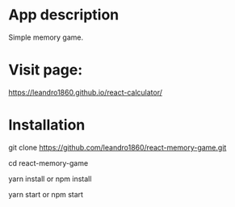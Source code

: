 # App description

Simple memory game.

# Visit page:

https://leandro1860.github.io/react-calculator/

# Installation

git clone https://github.com/leandro1860/react-memory-game.git

cd react-memory-game

yarn install or npm install

yarn start or npm start
